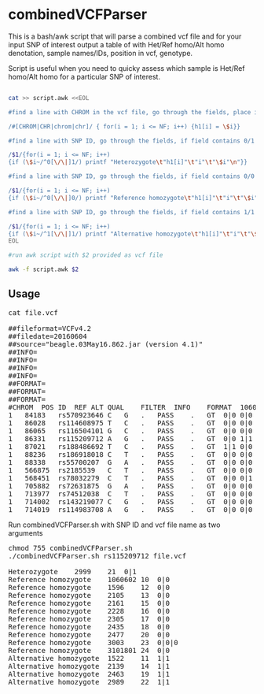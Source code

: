 # combinedVCFParser

This is a bash/awk script that will parse a combined vcf file and for your input SNP of interest output a table of with Het/Ref homo/Alt homo denotation, sample names/IDs, position in vcf, genotype.

Script is useful when you need to quicky assess which sample is Het/Ref homo/Alt homo for a particular SNP of interest.

```sh

cat >> script.awk <<EOL

#find a line with CHROM in the vcf file, go through the fields, place in hash h1, key=position, value=field content

/#[CHROM|CHR|chrom|chr]/ { for(i = 1; i <= NF; i++) {h1[i] = \$i}}

#find a line with SNP ID, go through the fields, if field contains 0/1 or 0|1 print het, hash value (sample name), position, content 

/$1/{for(i = 1; i <= NF; i++)  
{if (\$i~/^0[\/\|]1/) printf "Heterozygote\t"h1[i]"\t"i"\t"\$i"\n"}}

#find a line with SNP ID, go through the fields, if field contains 0/0 or 0|0 print ref homo, hash value (sample name), position, content

/$1/{for(i = 1; i <= NF; i++)  
{if (\$i~/^0[\/\|]0/) printf "Reference homozygote\t"h1[i]"\t"i"\t"\$i"\n"};}

#find a line with SNP ID, go through the fields, if field contains 1/1 or 1|1 print ref homo, hash value (sample name), position, content

/$1/{for(i = 1; i <= NF; i++)  
{if (\$i~/^1[\/\|]1/) printf "Alternative homozygote\t"h1[i]"\t"i"\t"\$i"\n"};}
EOL

#run awk script with $2 provided as vcf file

awk -f script.awk $2
```

## Usage

<pre>
cat file.vcf 

##fileformat=VCFv4.2
##filedate=20160604
##source="beagle.03May16.862.jar (version 4.1)"
##INFO=<ID=AF,Number=A,Type=Float,Description="Estimated ALT Allele Frequencies">
##INFO=<ID=AR2,Number=1,Type=Float,Description="Allelic R-Squared: estimated squared correlation between most probable REF dose and true REF dose">
##INFO=<ID=DR2,Number=1,Type=Float,Description="Dosage R-Squared: estimated squared correlation between estimated REF dose [P(RA) + 2*P(RR)] and true REF dose">
##INFO=<ID=IMP,Number=1,Type=Flag,Description="Imputed marker">
##FORMAT=<ID=GT,Number=1,Type=String,Description="Genotype">
##FORMAT=<ID=DS,Number=1,Type=Float,Description="estimated ALT dose [P(RA) + P(AA)]">
##FORMAT=<ID=GP,Number=G,Type=Float,Description="Estimated Genotype Probability">
#CHROM	POS	ID	REF	ALT	QUAL	FILTER	INFO	FORMAT	1060602	1522	1596	2105	2139	2161	2228	2305	2435	2463	2477	2999	2989	3003	3101801	317155
1	84183	rs570923646	C	G	.	PASS	.	GT	0|0	0|0	0|0	0|0	0|0	0|0	0|0	0|0	0|0	0|0	0|0	0|0	0|0	0|0|0	0|0
1	86028	rs114608975	T	C	.	PASS	.	GT	0|0	0|0	1|1	0|0	0|0	0|0	0|0	0|0	0|0	0|0	0|0	1|0	0|0	0|1|1	0|0
1	86065	rs116504101	G	C	.	PASS	.	GT	0|0	0|0	1|1	0|0	0|0	0|0	0|0	0|0	0|0	0|0	0|0	1|0	0|0	0|1|1	0|0
1	86331	rs115209712	A	G	.	PASS	.	GT	0|0	1|1	0|0	0|0	1|1	0|0	0|0	0|0	0|0	1|1	0|0	0|1	1|1	0|0|0	0|0
1	87021	rs188486692	T	C	.	PASS	.	GT	1|1	0|0	0|0	0|0	0|0	0|0	0|0	0|0	0|0	0|0	0|0	0|0	0|0	0|0|0	0|0
1	88236	rs186918018	C	T	.	PASS	.	GT	0|0	0|0	0|0	0|0	0|0	0|0	0|0	0|0	0|0	0|0	0|0	0|0	0|0	0|0|0	0|0
1	88338	rs55700207	G	A	.	PASS	.	GT	0|0	0|0	0|0	0|0	0|0	0|0	0|0	0|0	0|0	0|0	0|0	0|0	0|0	0|0|0	0|0
1	566875	rs2185539	C	T	.	PASS	.	GT	0|0	0|0	0|0	0|0	0|0	0|0	0|0	1|1	0|0	0|0	0|0	0|0	0|0	0|0|0	0|0
1	568451	rs78032279	C	T	.	PASS	.	GT	0|0	0|1	0|0	0|0	0|0	0|0	0|0	1|0	0|0	0|1	0|0	0|0	0|0	1|0|0	0|0
1	705882	rs72631875	G	A	.	PASS	.	GT	0|0	0|0	0|0	0|0	0|0	0|0	0|0	0|0	0|0	0|0	0|0	0|0	1|1	1|0|0	0|0
1	713977	rs74512038	C	T	.	PASS	.	GT	0|0	0|0	0|0	0|0	0|0	0|0	0|0	0|0	0|0	0|0	0|1	0|0	0|0	0|0|0	0|0
1	714002	rs143219077	C	G	.	PASS	.	GT	0|0	0|0	0|0	0|0	0|0	0|0	0|0	0|0	0|0	0|0	1|0	0|0	0|0	0|0|0	0|0
1	714019	rs114983708	A	G	.	PASS	.	GT	0|0	0|0	0|0	0|0	0|0	0|0	0|0	0|1	0|0	0|0	0|0	0|0	0|0	0|0|0	0|0
</pre>

Run combinedVCFParser.sh with SNP ID and vcf file name as two arguments
<pre>
chmod 755 combinedVCFParser.sh
./combinedVCFParser.sh rs115209712 file.vcf

Heterozygote	2999	21	0|1
Reference homozygote	1060602	10	0|0
Reference homozygote	1596	12	0|0
Reference homozygote	2105	13	0|0
Reference homozygote	2161	15	0|0
Reference homozygote	2228	16	0|0
Reference homozygote	2305	17	0|0
Reference homozygote	2435	18	0|0
Reference homozygote	2477	20	0|0
Reference homozygote	3003	23	0|0|0
Reference homozygote	3101801	24	0|0
Alternative homozygote	1522	11	1|1
Alternative homozygote	2139	14	1|1
Alternative homozygote	2463	19	1|1
Alternative homozygote	2989	22	1|1
</pre>

